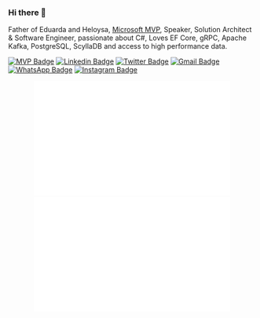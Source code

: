 ### Hi there 👋


Father of Eduarda and Heloysa, [Microsoft MVP](https://mvp.microsoft.com/en-us/PublicProfile/5003091), Speaker, Solution Architect & Software Engineer, passionate about C#, Loves EF Core, gRPC, Apache Kafka, PostgreSQL, ScyllaDB and access to high performance data.
<!--
<p align='center'>
<img src="https://visitor-badge.glitch.me/badge?page_id=ralmsdeveloper.visitor-badge">
</p>
-->
[![MVP Badge](https://img.shields.io/badge/-MVP%20Profile-blue?style=flat-square&logo=Microsoft&logoColor=white&link=https://mvp.microsoft.com/en-us/PublicProfile/5003091)](https://mvp.microsoft.com/en-us/PublicProfile/5003091)
[![Linkedin Badge](https://img.shields.io/badge/-LinkedIn-blue?style=flat-square&logo=Linkedin&logoColor=white&link=https://www.linkedin.com/in/ralmsdeveloper/)](https://www.linkedin.com/in/ralmsdeveloper/)
[![Twitter Badge](https://img.shields.io/badge/-Twitter-1ca0f1?style=flat-square&labelColor=1ca0f1&logo=twitter&logoColor=white&link=https://twitter.com/ralmsdeveloper)](https://twitter.com/ralmsdeveloper)
[![Gmail Badge](https://img.shields.io/badge/-ralms@ralms.net-c14438?style=flat-square&logo=Gmail&logoColor=white&link=mailto:ralms@ralms.net)](mailto:ralms@ralms.net) 
[![WhatsApp Badge](https://img.shields.io/badge/-WhatsApp-26B03D?style=flat-square&logo=WhatsApp&logoColor=white&link=https://api.whatsapp.com/send?phone=5579988293815)](https://api.whatsapp.com/send?phone=+5579988293815)
[![Instagram Badge](https://img.shields.io/badge/-Instagram-C13584?style=flat-square&labelColor=C13584&logo=instagram&logoColor=white&link=https://www.instagram.com/ralmsdeveloper/)](https://www.instagram.com/ralmsdeveloper/)

<!--
**ralmsdeveloper/ralmsdeveloper** is a ✨ _special_ ✨ repository because its `README.md` (this file) appears on your GitHub profile.

Here are some ideas to get you started:

- 🔭 I’m currently working on ...
- 🌱 I’m currently learning ...
- 👯 I’m looking to collaborate on ...
- 🤔 I’m looking for help with ...
- 💬 Ask me about ...
- 📫 How to reach me: ...
- 😄 Pronouns: ...
- ⚡ Fun fact: ...

-->

<p align="center">
  
  <a href="#">
    <img  alt="Rafael Almeida - GitHub Stats" width="400px" src="https://github.com/ralmsdeveloper/github-stats/blob/master/generated/overview.svg" />
  </a> 

   <a href="#">
    <img  alt="Rafael Almeida - GitHub Stats" width="400px" src="https://github.com/ralmsdeveloper/github-stats/blob/master/generated/languages.svg" />
  </a> 
</p>
